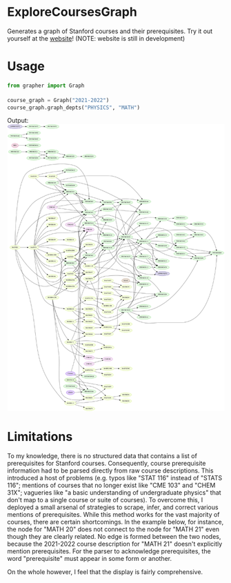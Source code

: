 # ExploreCoursesGraph

Generates a graph of Stanford courses and their prerequisites. Try it out yourself at the [website](https://flyingworkshop.github.io/ExploreCoursesGraph/)! (NOTE: website is still in development)

# Usage
```python
from grapher import Graph

course_graph = Graph("2021-2022")
course_graph.graph_depts("PHYSICS", "MATH")
```

Output:
![alt text](https://github.com/FlyingWorkshop/ExploreCoursesGraph/blob/main/showcase.gv.png)


# Limitations

To my knowledge, there is no structured data that contains a list of prerequisites for Stanford courses. Consequently, course prerequisite information had to be parsed directly from raw course descriptions. This introduced a host of problems (e.g. typos like "STAT 116" instead of "STATS 116"; mentions of courses that no longer exist like "CME 103" and "CHEM 31X"; vagueries like "a basic understanding of undergraduate physics" that don't map to a single course or suite of courses). To overcome this, I deployed a small arsenal of strategies to scrape, infer, and correct various mentions of prerequisites. While this method works for the vast majority of courses, there are certain shortcomings. In the example below, for instance, the node for "MATH 20" does not connect to the node for "MATH 21" even though they are clearly related. No edge is formed between the two nodes, because the 2021-2022 course description for "MATH 21" doesn't explicitly mention prerequisites. For the parser to acknowledge prerequisites, the word "prerequisite" must appear in some form or another. 

On the whole however, I feel that the display is fairly comprehensive.
